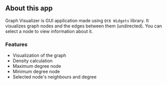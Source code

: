 ## About this app
Graph Visualizer is GUI application made using `Qt6 Widgets` library. It visualizes graph nodes and the edges between them (undirected). You can select a node to view information about it.

### Features
- Visualization of the graph
- Density calculation
- Maximum degree node
- Minimum degree node
- Selected node's neighbours and degree
